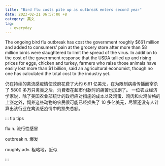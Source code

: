```yaml
---
title: "Bird flu costs pile up as outbreak enters second year"
date: 2023-02-21 06:57:00 +8
category: 英文
tag:
  - everyday
---
```


The ongoing bird flu outbreak has cost the government roughly $661 million and added to consumers’ pain at the grocery store after more than 58 million birds were slaughtered to limit the spread of the virus. In addition to the cost of the government response that the USDA tallied up and rising prices for eggs, chicken and turkey, farmers who raise those animals have easily lost more than $1 billion, said an agricultural economist, though no one has calculated the total cost to the industry yet.

仍在持续的禽流感疫情使政府花费了大约 6.61 亿美元，在为限制病毒传播而宰杀了 5800 多万只禽类之后，消费者在超市付款时的痛苦也加剧了。 一位农业经济学家说，除了美国农业部统计的政府应对措施的成本以及鸡蛋、鸡肉和火鸡价格的上涨之外，饲养这些动物的农民很可能已经损失了 10 多亿美元，尽管还没有人计算出该行业在禽流感疫情中的损失总额。

::: tip tips

flu n. 流行性感冒

outbreak n. 爆发

roughly adv. 粗略地，近似

:::
